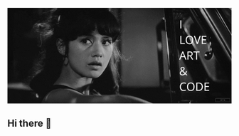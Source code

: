 <p align="center">
  <img src="https://github.com/kinoute/kinoute/blob/master/images/output.gif?raw=true" />
</p>

## Hi there 👋

<!--
**zandyai/zandyai** is a ✨ _special_ ✨ repository because its `README.md` (this file) appears on your GitHub profile.

Here are some ideas to get you started:

- 🔭 I’m currently working on ...
- 🌱 I’m currently learning ...
- 👯 I’m looking to collaborate on ...
- 🤔 I’m looking for help with ...
- 💬 Ask me about ...
- 📫 How to reach me: ...
- 😄 Pronouns: ...
- ⚡ Fun fact: ...
-->
